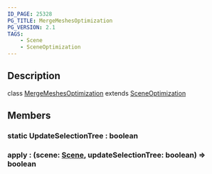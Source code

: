 ```yaml
---
ID_PAGE: 25328
PG_TITLE: MergeMeshesOptimization
PG_VERSION: 2.1
TAGS:
    - Scene
    - SceneOptimization
---
```

## Description

class [MergeMeshesOptimization](/classes/2.4/MergeMeshesOptimization) extends [SceneOptimization](/classes/2.4/SceneOptimization)



## Members

### static UpdateSelectionTree : boolean



### apply : (scene: [Scene](/classes/2.4/Scene), updateSelectionTree: boolean) =&gt; boolean



